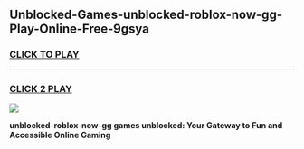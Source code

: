 
## Unblocked-Games-unblocked-roblox-now-gg-Play-Online-Free-9gsya
<h3>
<a href="https://premium76.site?title=unblocked-roblox-now-gg&ref=26A">CLICK TO PLAY</a></h3>
<hr>

<h3>
<a href="https://premium76.site?title=unblocked-roblox-now-gg&ref=26A">CLICK 2 PLAY</a>
  
</h3>

<a href="https://premium76.site?title=unblocked-roblox-now-gg&ref=26A"><img src="https://clearcache.store/games.png"></a>


**unblocked-roblox-now-gg games unblocked: Your Gateway to Fun and Accessible Online Gaming**
